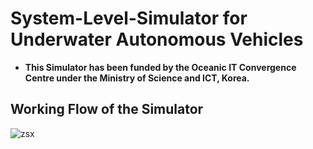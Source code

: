 # System-Level-Simulator for Underwater Autonomous Vehicles
- **This Simulator has been funded by the Oceanic IT Convergence Centre under the Ministry of Science and ICT, Korea.**

 ## Working Flow of the Simulator

![zsx](https://github.com/uamughal/Underwater-Link-Level-Simulator/assets/88362643/70019dd9-a070-4853-8615-caaa63f69d00)
